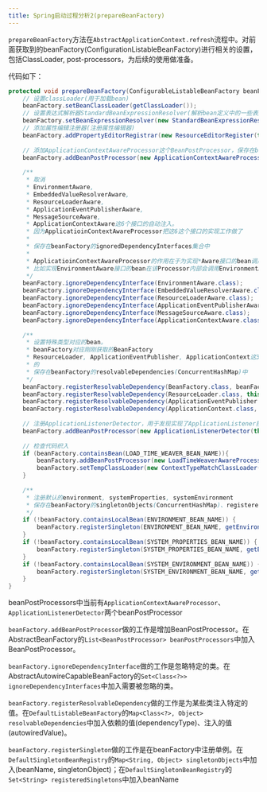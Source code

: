 ```yaml
---
title: Spring启动过程分析2(prepareBeanFactory)
---
```


`prepareBeanFactory`方法在`AbstractApplicationContext.refresh`流程中。对前面获取到的beanFactory(ConfigurationListableBeanFactory)进行相关的设置，包括ClassLoader, post-processors，为后续的使用做准备。
<!--more-->
代码如下：

```java
protected void prepareBeanFactory(ConfigurableListableBeanFactory beanFactory) {
	// 设置classLoader(用于加载bean)
	beanFactory.setBeanClassLoader(getClassLoader());
	// 设置表达式解析器StandardBeanExpressionResolver(解析bean定义中的一些表达式)
	beanFactory.setBeanExpressionResolver(new StandardBeanExpressionResolver(beanFactory.getBeanClassLoader()));
	// 添加属性编辑注册器(注册属性编辑器)
	beanFactory.addPropertyEditorRegistrar(new ResourceEditorRegister(this, getEnvironment()));
	
	// 添加ApplicationContextAwareProcessor这个BeanPostProcessor，保存在beanFactory的beanPostProcessors列表中
	beanFactory.addBeanPostProcessor(new ApplicationContextAwareProcessor(this));
	
	/** 
	 * 取消
	 * EnvironmentAware, 
	 * EmbeddedValueResolverAware,
	 * ResourceLoaderAware, 
	 * ApplicationEventPublisherAware, 
	 * MessageSourceAware, 
	 * ApplicationContextAware这6个接口的自动注入。
	 * 因为ApplicatioinContextAwareProcessor把这6这个接口的实现工作做了
	 * 
	 * 保存在beanFactory的ignoredDependencyInterfaces集合中
	 * 
	 * ApplicatioinContextAwareProcessor的作用在于为实现*Aware接口的bean调用该Aware接口定义的方法，并传入对应的参数。
	 * 比如实现EnvironmentAware接口的bean在该Processor内部会调用EnvironmentAware接口的setEnvironment方法，并把Spring容器内部的ConfigurationEnvironment传递进去。
	 */
	beanFactory.ignoreDependencyInterface(EnvironmentAware.class);
	beanFactory.ignoreDependencyInterface(EmbeddedValueResolverAware.class);
	beanFactory.ignoreDependencyInterface(ResourceLoaderAware.class);
	beanFactory.ignoreDependencyInterface(ApplicationEventPublisherAware.class);
	beanFactory.ignoreDependencyInterface(MessageSourceAware.class);
	beanFactory.ignoreDependencyInterface(ApplicationContextAware.class);
	
	/**
	 * 设置特殊类型对应的bean。
	 * beanFactory对应刚刚获取的BeanFactory
	 * ResourceLoader, ApplicationEventPublisher, ApplicationContext这3个接口对应的bean都设置为当前的Spring容器
	 * 的
	 * 保存在beanFactory的resolvableDependencies(ConcurrentHashMap)中
	 */
	beanFactory.registerResolvableDependency(BeanFactory.class, beanFactory);
	beanFactory.registerResolvableDependency(ResourceLoader.class, this);
	beanFactory.registerResolvableDependency(ApplicationEventPublisher.class, this);
	beanFactory.registerResolvableDependency(ApplicationContext.class, this);
	
	// 注册ApplicationListenerDetector，用于发现实现了ApplicationListener接口的bean
	beanFactory.addBeanPostProcessor(new ApplicationListenerDetector(this));
	
	// 检查代码织入
	if (beanFactory.containsBean(LOAD_TIME_WEAVER_BEAN_NAME)){
		beanFactory.addBeanPostProcessor(new LoadTimeWeaverAwareProcessor(beanFactory));
		beanFactory.setTempClassLoader(new ContextTypeMatchClassLoader(beanFactory.getBeanClassLoader)));
	}
	
	/**
	 * 注册默认的environment, systemProperties, systemEnvironment
	 * 保存在beanFactory的singletonObjects(ConcurrentHashMap)、registeredSingletons(LinkedHashSet)、manualSingletonNames(LinkedHashSet)中
	 */
	if (!beanFactory.containsLocalBean(ENVIRONMENT_BEAN_NAME)) {
		beanFactory.registerSingleton(ENVIRONMENT_BEAN_NAME, getEnvironment());
	}
	if (!beanFactory.containsLocalBean(SYSTEM_PROPERTIES_BEAN_NAME)) {
		beanFactory.registerSingleton(SYSTEM_PROPERTIES_BEAN_NAME, getEnvironment().getSystemProperties());
	}
	if (!beanFactory.containsLocalBean(SYSTEM_ENVIRONMENT_BEAN_NAME)) {
		beanFactory.registerSingleton(SYSTEM_ENVIRONMENT_BEAN_NAME, getEnvironment().getSystemEnvironment());
	}
}
```

beanPostProcessors中当前有`ApplicationContextAwareProcessor`、`ApplicationListenerDetector`两个beanPostProcessor

`beanFactory.addBeanPostProcessor`做的工作是增加BeanPostProcessor。在AbstractBeanFactory的`List<BeanPostProcessor> beanPostProcessors`中加入BeanPostProcessor。

`beanFactory.ignoreDependencyInterface`做的工作是忽略特定的类。在AbstractAutowireCapableBeanFactory的`Set<Class<?>> ignoreDependencyInterfaces`中加入需要被忽略的类。

`beanFactory.registerResolvableDependency`做的工作是为某些类注入特定的值。在`DefaultListableBeanFactory`的`Map<Class<?>, Object> resolvableDependencies`中加入依赖的值(dependencyType)、注入的值(autowiredValue)。

`beanFactory.registerSingleton`做的工作是在beanFactory中注册单例。在`DefaultSingletonBeanRegistry`的`Map<String, Object> singletonObjects`中加入(beanName, singletonObject)；在`DefaultSingletonBeanRegistry`的`Set<String> registeredSingletons`中加入beanName

